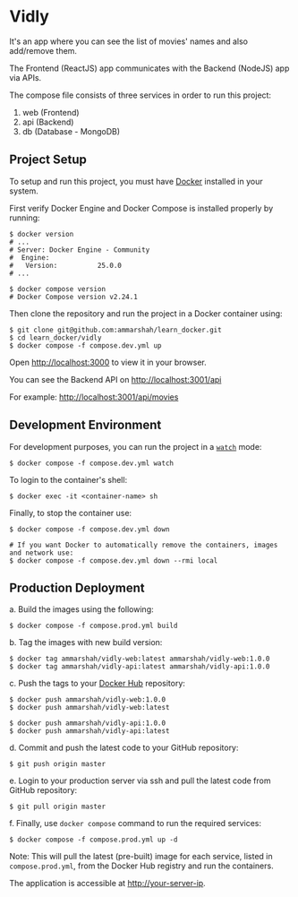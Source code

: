 # Vidly

It's an app where you can see the list of movies' names and also add/remove them.

The Frontend (ReactJS) app communicates with the Backend (NodeJS) app via APIs.

The compose file consists of three services in order to run this project:

  1. web (Frontend)
  2. api (Backend)
  3. db (Database - MongoDB)

## Project Setup

To setup and run this project, you must have [Docker](https://www.docker.com/get-started/) installed in your system.

First verify Docker Engine and Docker Compose is installed properly by running:

```shell
$ docker version
# ...
# Server: Docker Engine - Community
#  Engine:
#   Version:          25.0.0
# ...

$ docker compose version
# Docker Compose version v2.24.1
```

Then clone the repository and run the project in a Docker container using:

```shell
$ git clone git@github.com:ammarshah/learn_docker.git
$ cd learn_docker/vidly
$ docker compose -f compose.dev.yml up
```

Open [http://localhost:3000](http://localhost:3000) to view it in your browser.

You can see the Backend API on [http://localhost:3001/api](http://localhost:3001/api)

For example: [http://localhost:3001/api/movies](http://localhost:3001/api/movies)

## Development Environment

For development purposes, you can run the project in a [`watch`](https://docs.docker.com/compose/file-watch/) mode:

```shell
$ docker compose -f compose.dev.yml watch
```

To login to the container's shell:

```shell
$ docker exec -it <container-name> sh
```

Finally, to stop the container use:

```shell
$ docker compose -f compose.dev.yml down

# If you want Docker to automatically remove the containers, images and network use:
$ docker compose -f compose.dev.yml down --rmi local
```

## Production Deployment

a. Build the images using the following:

```shell
$ docker compose -f compose.prod.yml build
```

b. Tag the images with new build version:

```shell
$ docker tag ammarshah/vidly-web:latest ammarshah/vidly-web:1.0.0
$ docker tag ammarshah/vidly-api:latest ammarshah/vidly-api:1.0.0
```

c. Push the tags to your [Docker Hub](https://hub.docker.com) repository:

```shell
$ docker push ammarshah/vidly-web:1.0.0
$ docker push ammarshah/vidly-web:latest

$ docker push ammarshah/vidly-api:1.0.0
$ docker push ammarshah/vidly-api:latest
```

d. Commit and push the latest code to your GitHub repository:

```shell
$ git push origin master
```

e. Login to your production server via ssh and pull the latest code from GitHub repository:

```shell
$ git pull origin master
```

f. Finally, use `docker compose` command to run the required services:

```shell
$ docker compose -f compose.prod.yml up -d
```

Note: This will pull the latest (pre-built) image for each service, listed in `compose.prod.yml`, from the Docker Hub registry and run the containers.

The application is accessible at [http://your-server-ip](http://your-server-ip).
